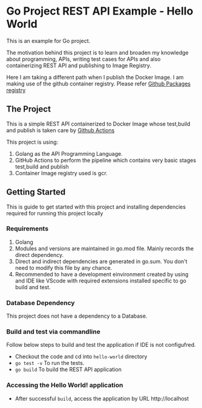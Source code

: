 # Go Project REST API Example - Hello World

This is an example for Go project.

The motivation behind this project is to learn and broaden my knowledge about programming, APIs, writing test cases for APIs and also containerizing REST API and publishing to Image Registry. 

Here I am taking a different path when I publish the Docker Image. I am making use of the github container registry. Please refer [Github Packages registry](https://docs.github.com/en/packages/working-with-a-github-packages-registry/working-with-the-container-registry)

## The Project

This is a simple REST API containerized to Docker Image whose test,build and publish is taken care by [Github Actions](https://github.com/features/actions)


This project is using:

1. Golang as the API Programming Language.
2. GitHub Actions to perform the pipeline which contains very basic stages test,build and publish
3. Container Image registry used is gcr.

## Getting Started

This is guide to get started with this project and installing dependencies required for running this project locally

### Requirements

1. Golang
2. Modules and versions are maintained in go.mod file. Mainly records the direct dependency.
3. Direct and indirect dependencies are generated in go.sum. You don't need to modify this file by any chance. 
3. Recommended to have a development einvironment created by using and IDE like VScode with required extensions installed specific to go build and test. 

### Database Dependency 
This project does not have a dependency to a Database. 

### Build and test via commandline

Follow below steps to build and test the application if IDE is not configufred. 
- Checkout the code and cd into `hello-world` directory
- `go test -v` To run the tests. 
- `go build` To build the REST API application

### Accessing the Hello World! application 

- After successful `build`, access the application by URL http://localhost